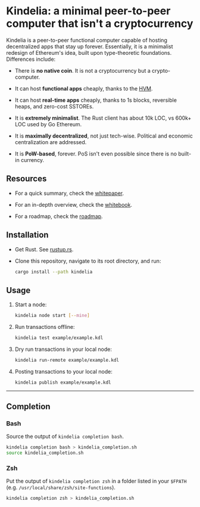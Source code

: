 # Kindelia: a minimal peer-to-peer computer that isn't a cryptocurrency

Kindelia is a peer-to-peer functional computer capable of hosting decentralized
apps that stay up forever. Essentially, it is a minimalist redesign of
Ethereum's idea, built upon type-theoretic foundations. Differences include:

- There is **no native coin**. It is not a cryptocurrency but a crypto-computer.

- It can host **functional apps** cheaply, thanks to the [HVM].

- It can host **real-time apps** cheaply, thanks to 1s blocks, reversible heaps,
  and zero-cost SSTOREs.

- It is **extremely minimalist**. The Rust client has about 10k LOC, vs 600k+
  LOC used by Go Ethereum.

- It is **maximally decentralized**, not just tech-wise. Political and economic
  centralization are addressed.

- It is **PoW-based**, forever. PoS isn't even possible since there is no
  built-in currency.

## Resources

- For a quick summary, check the [whitepaper](WHITEPAPER.md).

- For an in-depth overview, check the [whitebook](WHITEBOOK.md).

- For a roadmap, check the [roadmap](ROADMAP.md).

## Installation

- Get Rust. See [rustup.rs](https://rustup.rs/).

- Clone this repository, navigate to its root directory, and run:

    ```sh
    cargo install --path kindelia
    ```

## Usage

1. Start a node:

    ```sh
    kindelia node start [--mine]
    ```

2. Run transactions offline:

    ```sh
    kindelia test example/example.kdl
    ```

3. Dry run transactions in your local node:

    ```sh
    kindelia run-remote example/example.kdl
    ```

4. Posting transactions to your local node:

     ```sh
     kindelia publish example/example.kdl
     ```

---

## Completion

### Bash

Source the output of `kindelia completion bash`.

```sh
kindelia completion bash > kindelia_completion.sh
source kindelia_completion.sh
```

### Zsh

Put the output of `kindelia completion zsh` in a folder listed in your `$FPATH`
(e.g. `/usr/local/share/zsh/site-functions`).

```zsh
kindelia completion zsh > kindelia_completion.sh
```

[HVM]: https://github.com/kindelia/hvm
